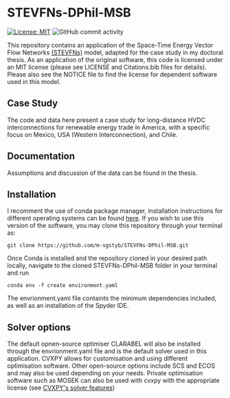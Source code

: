 # STEVFNs-DPhil-MSB
[![License: MIT](https://img.shields.io/badge/license-MIT-blue.svg)](https://choosealicense.com/licenses/mit/)
![GitHub commit activity](https://img.shields.io/github/commit-activity/y/m-sgstyb/https://github.com/m-sgstyb/STEVFNs-DPhil-MSB/)

This repository contains an application of the Space-Time Energy Vector Flow Networks [(STEVFNs)](https://github.com/OmNomNomzzz/STEVFNs) model, adapted for the case study in my doctoral thesis.
As an application of the original software, this code is licensed under an MIT license (please see LICENSE and Citations.bib files for details).
Please also see the NOTICE file to find the license for dependent software used in this model.
## Case Study
The code and data here present a case study for long-distance HVDC interconnections for renewable energy trade in America, with a specific focus on Mexico, USA (Western Interconnection), and Chile. 
## Documentation
Assumptions and discussion of the data can be found in the thesis.
## Installation
I recomment the use of conda package manager, installation instructions for different operating systems can be found  [here](https://docs.conda.io/projects/conda/en/latest/user-guide/install/index.html). If you wish to use this version of the software, you may clone this repository through your terminal as:

```
git clone https://github.com/m-sgstyb/STEVFNs-DPhil-MSB.git
```

Once Conda is installed and the repository cloned in your desired path locally, navigate to the cloned STEVFNs-DPhil-MSB folder in your terminal and run 
```
conda env -f create environment.yaml
```
The envrionment.yaml file containts the minimum dependencies included, as well as an installation of the Spyder IDE.

## Solver options

The default opnen-source optimiser CLARABEL will also be installed through the envrionment.yaml file and is the default solver used in this application. CVXPY allows for customisation and using different optimisation software. Other open-source options include SCS and ECOS and may also be used depending on your needs. Private optimisation software such as MOSEK can also be used with cvxpy with the appropriate license (see [CVXPY's solver features](https://www.cvxpy.org/tutorial/solvers/index.html))

